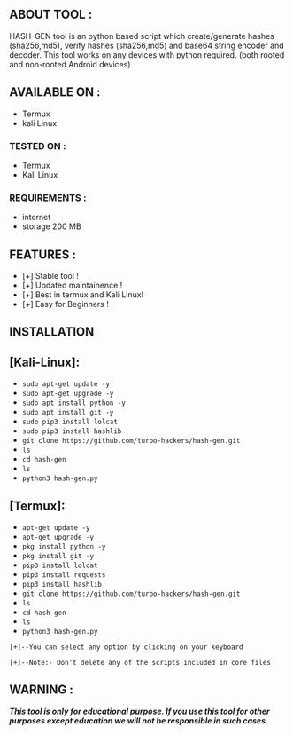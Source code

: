 ## ABOUT TOOL :

HASH-GEN tool is an python based script which create/generate hashes (sha256,md5), verify hashes (sha256,md5) and base64 string encoder and decoder. This tool works on any devices with python required. (both rooted and non-rooted Android devices)



## AVAILABLE ON :

* Termux
* kali Linux

### TESTED ON :

* Termux
* Kali Linux

### REQUIREMENTS :
* internet
* storage 200 MB

## FEATURES :
* [+] Stable tool !
* [+] Updated maintainence !
* [+] Best in termux and Kali Linux!
* [+] Easy for Beginners !

## INSTALLATION 

## [Kali-Linux]:

* `sudo apt-get update -y`
* `sudo apt-get upgrade -y`
* `sudo apt install python -y`
* `sudo apt install git -y`
* `sudo pip3 install lolcat`
* `sudo pip3 install hashlib`
* `git clone https://github.com/turbo-hackers/hash-gen.git`
* `ls`
* `cd hash-gen`
* `ls`
* `python3 hash-gen.py`

## [Termux]:

* `apt-get update -y`
* `apt-get upgrade -y`
* `pkg install python -y`
* `pkg install git -y`
* `pip3 install lolcat`
* `pip3 install requests`
* `pip3 install hashlib`
* `git clone https://github.com/turbo-hackers/hash-gen.git`
* `ls`
* `cd hash-gen`
* `ls`
* `python3 hash-gen.py`
```
[+]--You can select any option by clicking on your keyboard

[+]--Note:- Don't delete any of the scripts included in core files
```

## WARNING : 
***This tool is only for educational purpose. If you use this tool for other purposes except education we will not be responsible in such cases.***
